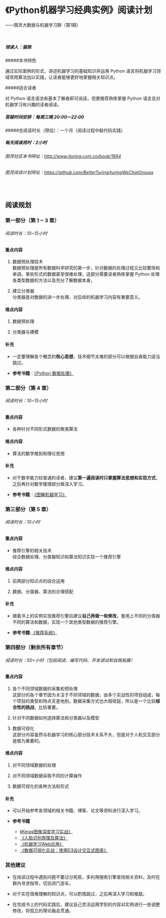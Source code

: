 # 《Python机器学习经典实例》阅读计划
  
 ——图灵大数据与机器学习群（第1期）
 
 <br>

##### 领读人：猫煞

#####本书特色

通过实际案例的形式，讲述机器学习的基础知识并运用 Python 语言将机器学习领域常用算法加以实践，让读者能够更好地掌握相关知识点。

#####适合读者

对 Python 语言语法有基本了解者即可阅读，但更推荐熟练掌握 Python 语言且对机器学习有兴趣的读者阅读。

##### 答疑时间安排：每周三晚 20:00—22:00


#####总阅读时长（预估）：一个月（阅读过程中敲代码实践）

##### 每天阅读用时：2小时

###### 图灵社区本书网址：<a href="http://www.ituring.com.cn/book/1894">http://www.ituring.com.cn/book/1894</a>
###### 图灵阅读计划网址：<a href="https://github.com/BetterTuring/turingWeChatGroups">https://github.com/BetterTuring/turingWeChatGroups</a>

<br>


## 阅读规划

<div style="margin-top:15px"></div>

### 第一部分（第 1 ~ 3 章）

<div style="margin-top:10px"></div>

###### 阅读时长：10~15小时

#### 重点内容

1. 数据预处理技术  
数据预处理是所有数据科学研究的第一步，针对数据的处理过程又比较繁琐和单调，某些形式的数据甚至很难处理，这部分需要读者熟练掌握 Python 处理各类型数据的方法以及充分了解数据本身。

2. 建立分类器  
分类器是对数据的进一步处理，对后续的机器学习内容有重要意义。

#### 难点内容

1. 数据预处理

2. 分类器与建模

#### 补充

- 一定要理解各个概念的**核心思想**，技术细节太难的部分可以根据自身能力适当跳过。

- **参考书籍**：[《Python 数据处理》](http://www.ituring.com.cn/book/1819)

<div style="margin-top:25px"></div>

### 第二部分（第 4 章）

<div style="margin-top:10px"></div>


###### 阅读时长：10~15小时

####  重点内容

- 各种针对不同形式数据的聚类算法


####  难点内容

- 算法的数学推到和理论思想


####  补充

- 对于数学能力较普通的读者，建议**第一遍阅读时只掌握算法思想和实现方式**，之后再针对数学推理部分做深入学习。

- **参考书籍**：[《图解机器学习》](http://www.ituring.com.cn/book/1371)

<div style="margin-top:25px"></div>

### 第三部分（第 5 章）

<div style="margin-top:10px"></div>


######  阅读时长：10小时

#### 重点内容

- 推荐引擎的相关技术  
  综合数据处理、分类器知识和算法知识实现一个推荐引擎


####  难点内容

1. 前两部分知识点的综合运用

2. 数据、分类器、算法的合理搭配


#### 补充

- 跟着书上的实例实现推荐引擎后建议**自己再做一些修改**，套用上不同的分类器不同的算法和数据，实现一个其他类型数据的推荐引擎。

- **参考书籍**:[《推荐系统》](http://www.ituring.com.cn/book/1078)

<div style="margin-top:25px"></div>

### 第四部分（剩余所有章节）

<div style="margin-top:10px"></div>


###### 阅读时长：50+小时（包括阅读、编写代码、开发调试和自我拓展）

####  重点内容

1. 各个不同领域数据的采集和预处理  
这部分的各个章节因为关注于不同领域的数据，由多个实战性的项目组成，每个项目的类型和特点天差地别，数据采集方式也大相径庭，所以是一个比较**综合性的挑战**，比较重要。

2. 针对不同数据如何选择算法和分类器以及模型

3. 数据可视化  
这部分内容虽然与机器学习的核心部分技术关系不大，但是对于人机交互部分是极为重要的。

####  难点内容

1. 对不同领域数据的处理

2. 对不同领域数据采取不同的计算操作

3. 数据可视化的各种方法和形式


#### 补充

- 可以开始参考各领域的相关书籍、博客、论文等资料进行深入学习。

- **参考书籍**

  - [《Keras图像深度学习实战》](http://www.ituring.com.cn/book/2431)
  - [《人脸识别原理及算法》](http://www.epubit.com.cn/book/details/1515)
  - [《机器学习Web应用》](http://www.epubit.com.cn/book/details/4585)
  - [《数据可视化实战：使用D3设计交互式图表》](http://www.ituring.com.cn/book/1126)

<div style="margin-top:25px"></div>

### 其他建议

- 在阅读过程中遇到问题不要过分死抠，多利用搜索引擎查找相关资料，及时在群内寻求指导，切忌闭门造车。

- 对于实在很难理解的知识点，可以酌情跳过，之后再深入学习和推敲。

- 在完成书上的代码实践后，建议自己灵活运用学到的内容对实例进行一些调整修改，将孤立的理论融会贯通。
